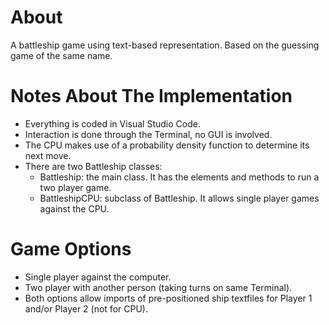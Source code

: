 # About
A battleship game using text-based representation. Based on the guessing game of the same name.

# Notes About The Implementation
- Everything is coded in Visual Studio Code.
- Interaction is done through the Terminal, no GUI is involved.
- The CPU makes use of a probability density function to determine its next move.
- There are two Battleship classes:
  - Battleship: the main class. It has the elements and methods to run a two player game.
  - BattleshipCPU: subclass of Battleship. It allows single player games against the CPU.

# Game Options
- Single player against the computer.
- Two player with another person (taking turns on same Terminal).
- Both options allow imports of pre-positioned ship textfiles for Player 1 and/or Player 2 (not for CPU).

